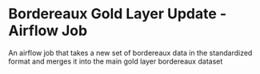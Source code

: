 # Bordereaux Gold Layer Update - Airflow Job

An airflow job that takes a new set of bordereaux data in the standardized format and merges it into the main gold layer bordereaux dataset
